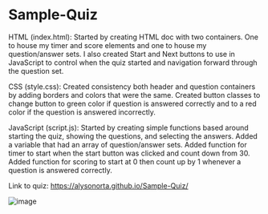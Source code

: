 # Sample-Quiz

HTML (index.html):
Started by creating HTML doc with two containers. One to house my timer and score elements and one to house my question/answer sets. 
I also created Start and Next buttons to use in JavaScript to control when the quiz started and navigation forward through the question set. 

CSS (style.css):
Created consistency both header and question containers by adding borders and colors that were the same. 
Created button classes to change button to green color if question is answered correctly and to a red color if the question is answered incorrectly. 

JavaScript (script.js):
Started by creating simple functions based around starting the quiz, showing the questions, and selecting the answers. 
Added a variable that had an array of question/answer sets. 
Added function for timer to start when the start button was clicked and count down from 30.
Added function for scoring to start at 0 then count up by 1 whenever a question is answered correctly.

Link to quiz: https://alysonorta.github.io/Sample-Quiz/




![image](https://user-images.githubusercontent.com/80643240/119275640-391be880-bbe4-11eb-87cc-e5cf76edd6d4.png)


